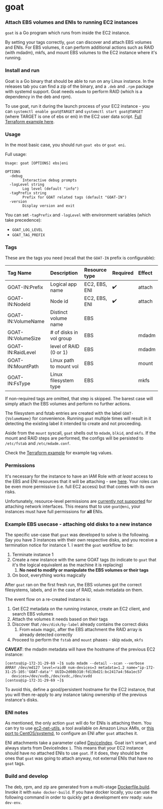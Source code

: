# goat

### Attach EBS volumes and ENIs to running EC2 instances

`goat` is a Go program which runs from inside the EC2 instance.

By setting your tags correctly, `goat` can discover and attach EBS volumes and ENIs. For EBS volumes, it can perform additional actions such as RAID (with mdadm), mkfs, and mount EBS volumes to the EC2 instance where it's running.

### Install and run

Goat is a Go binary that should be able to run on any Linux instance. In the releases tab you can find a zip of the binary, and a `.deb` and `.rpm` package with systemd support. Goat needs `mdadm` to perform RAID (which is a dependency in the deb and rpm).

To use goat, run it during the launch process of your EC2 instance - you can `systemctl enable goat@TARGET` and `systemctl start goat@TARGET` (where TARGET is one of ebs or eni) in the EC2 user data script. [Full Terraform example here](./terraform-example).

### Usage

In the most basic case, you should run `goat ebs` or `goat eni`.

Full usage:

```
Usage: goat [OPTIONS] ebs|eni

OPTIONS
  -debug
        Interactive debug prompts
  -logLevel string
        Log level (default "info")
  -tagPrefix string
        Prefix for GOAT related tags (default "GOAT-IN")
  -version
        Display version and exit
```

You can set `-tagPrefix` and `-logLevel` with environment variables (which take precedence):

* `GOAT_LOG_LEVEL`
* `GOAT_TAG_PREFIX`

### Tags

These are the tags you need (recall that the `GOAT-IN` prefix is configurable):

| Tag Name             | Description             | Resource type     | Required            | Effect      |
| :------------------- | :---------------------- | :---------------- | :------------------ | :---------- |
| GOAT-IN:Prefix       | Logical app name        | EC2, EBS, ENI     | :heavy_check_mark:  | attach      |
| GOAT-IN:NodeId       | Node id                 | EC2, EBS, ENI     | :heavy_check_mark:  | attach      |
| GOAT-IN:VolumeName   | Distinct volume name    | EBS               |                     |             |
| GOAT-IN:VolumeSize   | # of disks in vol group | EBS               |                     | mdadm       |
| GOAT-IN:RaidLevel    | level of RAID (0 or 1)  | EBS               |                     | mdadm       |
| GOAT-IN:MountPath    | Linux path to mount vol | EBS               |                     | mount       |
| GOAT-IN:FsType       | Linux filesystem type   | EBS               |                     | mkfs        |

If non-required tags are omitted, that step is skipped. The barest case will simply attach the EBS volumes and perform no further actions.

The filesystem and fstab entries are created with the label `GOAT-{VolumeName}` for convenience. Running `goat` multiple times will result in it detecting the existing label it intended to create and not proceeding.

Aside from the `mount` syscall, `goat` shells out to `mdadm`, `blkid`, and `mkfs`. If the mount and RAID steps are performed, the configs will be persisted to `/etc/fstab` and `/etc/mdadm.conf`.

Check the [Terraform example](./terraform-example) for example tag values.

### Permissions

It's necessary for the instance to have an IAM Role with _at least_ access to the EBS and ENI resources that it will be attaching - see [here](./terraform-example/iam_role.tf). Your roles can be even more permissive (i.e. full EC2 access) but that comes with its own risks.

Unfortunately, resource-level permissions are [currently not supported](https://docs.aws.amazon.com/AWSEC2/latest/APIReference/ec2-api-permissions.html#ec2-api-unsupported-resource-permissions) for attaching network interfaces. This means that to use `goat@eni`, your instances must have full permissions for __all__ ENIs.

### Example EBS usecase - attaching old disks to a new instance

The specific use-case that `goat` was developed to solve is the following. Say you have 3 instances with their own respective disks, and you receive a termination notice for instance 1. I want the `goat` workflow to be:

1. Terminate instance 1
2. Create a new instance with the same GOAT tags (to indicate to `goat` that it's the logical equivalent as the machine it is replacing)
   1. **No need to modify or manipulate the EBS volumes or their tags**
4. On boot, everything works magically

After `goat` ran on the first fresh run, the EBS volumes got the correct filesystems, labels, and in the case of RAID, `mdadm` metadata on them.

The event flow on a re-created instance is:

1. Get EC2 metadata on the running instance, create an EC2 client, and search EBS volumes
2. Attach the volumes it needs based on their tags
3. Discover that `/dev/disk/by-label` already contains the correct disks
    1. From `mdadm` magic, after the EBS attachment the RAID array is already detected correctly
4. Proceed to perform the `fstab` and `mount` phases - skip `mdadm`, `mkfs`

**CAVEAT**: the mdadm metadata will have the hostname of the previous EC2 instance:

```
[centos@ip-172-31-29-69 ~]$ sudo mdadm --detail --scan --verbose
ARRAY /dev/md127 level=raid0 num-devices=3 metadata=1.2 name="ip-172-31-25-105:'GOAT-data'" UUID=2d08b310:fd13bd21:bc2417a4:56a1ec57
   devices=/dev/xvdb,/dev/xvdc,/dev/xvdd
[centos@ip-172-31-29-69 ~]$
```

To avoid this, define a good/persistent hostname for the EC2 instance, that you will then re-apply to any instance taking ownership of the previous instance's disks.

### ENI notes

As mentioned, the only action `goat` will do for ENIs is attaching them. You can try to use [ec2-net-utils](https://docs.aws.amazon.com/AWSEC2/latest/UserGuide/using-eni.html#ec2-net-utils), a tool available on Amazon Linux AMIs, or [this port to CentOS/systemd](https://github.com/etuttle/ec2-utils), to configure an ENI after `goat` attaches it.

ENI attachments take a parameter called [DeviceIndex](https://docs.aws.amazon.com/AWSCloudFormation/latest/UserGuide/aws-resource-ec2-network-interface-attachment.html). Goat isn't smart, and always starts from DeviceIndex `1`. This means that your EC2 instance should have no attached ENIs to use `goat`. If it does, they should be the ones that `goat` was going to attach anyway, not external ENIs that have no `goat` tags.

### Build and develop

The deb, rpm, and zip are generated from a multi-stage [Dockerfile.build](./Dockerfile.build). Invoke it with `make docker-build`. If you have docker locally, you can use the following command in order to quickly get a development env ready: `make dev-env`.
